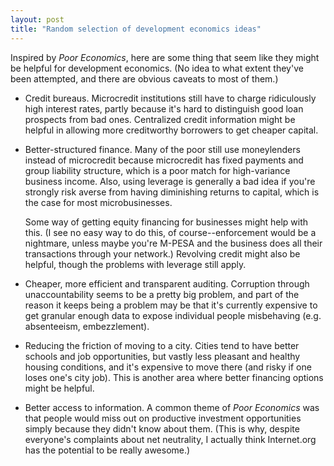 ```yaml
---
layout: post
title: "Random selection of development economics ideas"
---
```


Inspired by *Poor Economics*, here are some thing that seem like they might be helpful for development economics. (No idea to what extent they've been attempted, and there are obvious caveats to most of them.)

* Credit bureaus. Microcredit institutions still have to charge ridiculously high interest rates, partly because it's hard to distinguish good loan prospects from bad ones. Centralized credit information might be helpful in allowing more creditworthy borrowers to get cheaper capital.

* Better-structured finance. Many of the poor still use moneylenders instead of microcredit because microcredit has fixed payments and group liability structure, which is a poor match for high-variance business income. Also, using leverage is generally a bad idea if you're strongly risk averse from having diminishing returns to capital, which is the case for most microbusinesses.

    Some way of getting equity financing for businesses might help with this. (I see no easy way to do this, of course--enforcement would be a nightmare, unless maybe you're M-PESA and the business does all their transactions through your network.) Revolving credit might also be helpful, though the problems with leverage still apply.

* Cheaper, more efficient and transparent auditing. Corruption through unaccountability seems to be a pretty big problem, and part of the reason it keeps being a problem may be that it's currently expensive to get granular enough data to expose individual people misbehaving (e.g. absenteeism, embezzlement).

* Reducing the friction of moving to a city. Cities tend to have better schools and job opportunities, but vastly less pleasant and healthy housing conditions, and it's expensive to move there (and risky if one loses one's city job). This is another area where better financing options might be helpful.

* Better access to information. A common theme of *Poor Economics* was that people would miss out on productive investment opportunities simply because they didn't know about them. (This is why, despite everyone's complaints about net neutrality, I actually think Internet.org has the potential to be really awesome.)
